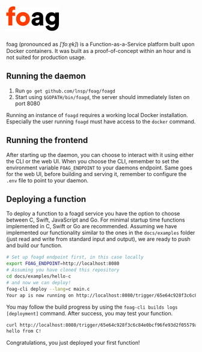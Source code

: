 # ![foag](https://raw.githubusercontent.com/lnsp/foag/master/docs/logo.png)

foag (pronounced as *[ˈfoːɐ̯k]*) is a Function-as-a-Service platform built upon Docker containers. It was built as a proof-of-concept within an hour and is not suited for production usage.

## Running the daemon

1. Run `go get github.com/lnsp/foag/foagd`
2. Start using `$GOPATH/bin/foagd`, the server should immediately listen on port 8080

Running an instance of `foagd` requires a working local Docker installation. Especially the user running `foagd` must have access to the `docker` command.

## Running the frontend

After starting up the daemon, you can choose to interact with it using either the CLI or the web UI. When you choose the CLI, remember to set the environment variable `FOAG_ENDPOINT` to your daemons endpoint. Same goes for the web UI, before building and serving it, remember to configure the `.env` file to point to your daemon.

## Deploying a function

To deploy a function to a foagd service you have the option to choose between C, Swift, JavaScript and Go. For minimal startup time functions implemented in C, Swift or Go are recommended. Assuming we have implemented our functionality similar to the ones in the `docs/examples` folder (just read and write from standard input and output), we are ready to push and build our function.

```bash
# Set up foagd endpoint first, in this case locally
export FOAG_ENDPOINT=http://localhost:8080
# Assuming you have cloned this repository
cd docs/examples/hello-c
# and now we can deploy!
foag-cli deploy --lang=c main.c
Your ap is now running on http://localhost:8080/trigger/65e64c928f3c6c84e0bcf96fe93d2f05579a2bb47d0e39a7245e1bd310599fba
```

You may follow the build progress by using the `foag-cli builds logs [deployment]` command. After success, you may test your function.

```bash
curl http://localhost:8080/trigger/65e64c928f3c6c84e0bcf96fe93d2f05579a2bb47d0e39a7245e1bd310599fba
hello from C!
```

Congratulations, you just deployed your first function!

